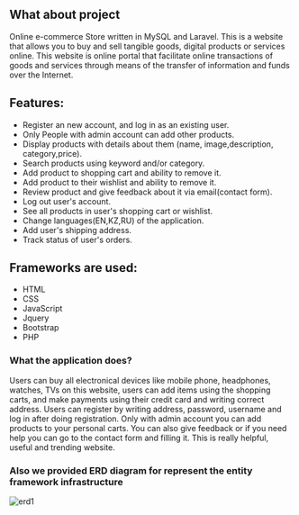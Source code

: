 ## What about project

Online e-commerce Store written in MySQL and Laravel.  This is a website that allows you to buy and sell tangible goods, digital products or services online. This website is online portal that facilitate online transactions of goods and services through means of the transfer of information and funds over the Internet. 


## Features:


- Register an new account, and log in as an existing user.
- Only People with admin account can add other products.
- Display products with details about them (name, image,description, category,price).
- Search products using keyword and/or category.
- Add product to shopping cart and ability to remove it.
- Add product to their wishlist and ability to remove it.
- Review product and give feedback about it via email(contact form).
- Log out  user's account.
- See all products in user's shopping cart or wishlist.
- Change languages(EN,KZ,RU) of the application.
- Add user's shipping address.
- Track status of user's orders.



## Frameworks are used:

-   HTML
-	CSS
-	JavaScript
- 	Jquery
-	Bootstrap
-	PHP


### What the application does?

Users can buy all electronical devices like mobile phone, headphones, watches, TVs on this website, users can add items using the shopping carts, and make payments using their credit card and writing correct address. Users can register by writing address, password, username and log in after doing registration. Only with admin account you can add products to your personal carts. You can also give feedback or if you need help you can go to the contact form and filling it. This is really helpful, useful and trending website.



### Also we provided ERD diagram for  represent the entity framework infrastructure
![erd1](https://user-images.githubusercontent.com/78680517/114896168-c36c7200-9e18-11eb-860f-a8496d82e865.jpg)

